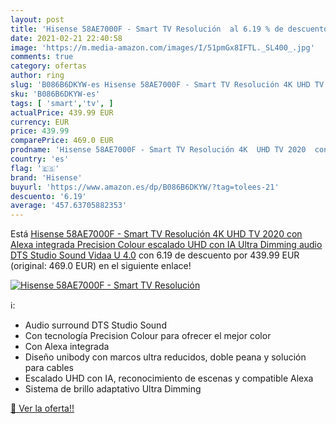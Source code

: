 ```yaml
---
layout: post
title: 'Hisense 58AE7000F - Smart TV Resolución  al 6.19 % de descuento'
date: 2021-02-21 22:40:58
image: 'https://m.media-amazon.com/images/I/51pmGx8IFTL._SL400_.jpg'
comments: true
category: ofertas
author: ring
slug: 'B086B6DKYW-es Hisense 58AE7000F - Smart TV Resolución 4K UHD TV 2020 con...'
sku: 'B086B6DKYW-es'
tags: [ 'smart','tv', ]
actualPrice: 439.99 EUR
currency: EUR
price: 439.99
comparePrice: 469.0 EUR
prodname: 'Hisense 58AE7000F - Smart TV Resolución 4K  UHD TV 2020  con Alexa integrada  Precision Colour  escalado UHD con IA  Ultra Dimming  audio DTS Studio Sound  Vidaa U 4.0'
country: 'es'
flag: '🇪🇸'
brand: 'Hisense'
buyurl: 'https://www.amazon.es/dp/B086B6DKYW/?tag=tolees-21'
descuento: '6.19'
average: '457.63705882353'
---
```


Está [Hisense 58AE7000F - Smart TV Resolución 4K  UHD TV 2020  con Alexa integrada  Precision Colour  escalado UHD con IA  Ultra Dimming  audio DTS Studio Sound  Vidaa U 4.0](https://www.amazon.es/dp/B086B6DKYW/?tag=tolees-21) con 6.19 de descuento por 439.99 EUR (original: 469.0 EUR) en el siguiente enlace!

[![Hisense 58AE7000F - Smart TV Resolución ](https://m.media-amazon.com/images/I/51pmGx8IFTL._SL400_.jpg)](https://www.amazon.es/dp/B086B6DKYW/?tag=tolees-21)

ℹ️:

- Audio surround DTS Studio Sound
- Con tecnología Precision Colour para ofrecer el mejor color
- Con Alexa integrada
- Diseño unibody con marcos ultra reducidos, doble peana y solución para cables
- Escalado UHD con IA, reconocimiento de escenas y compatible Alexa
- Sistema de brillo adaptativo Ultra Dimming

[🛒 Ver la oferta!!](https://www.amazon.es/dp/B086B6DKYW/?tag=tolees-21)
